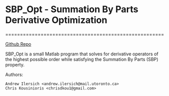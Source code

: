 # SBP_Opt - Summation By Parts Derivative Optimization
======================================================

[Github Repo](https://github.com/ailersic/SBP_Opt)

SBP_Opt is a small Matlab program that solves for derivative operators of the highest possible order while satisfying the Summation By Parts (SBP) property.

Authors:

    Andrew Ilersich <andrew.ilersich@mail.utoronto.ca>
	Chris Kousinioris <chrisdkou1@gmail.com>
